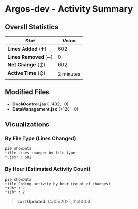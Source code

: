 # Argos-dev - Activity Summary 

## Overall Statistics

| Stat                   | Value                                                             |
| ---------------------- | ----------------------------------------------------------------- |
| **Lines Added** (➕)   | 602                                          |
| **Lines Removed** (➖) | 0                                        |
| **Net Change** (↕)    | 602                |
| **Active Time** (⌚)   | 2 minutes |


## Modified Files
- **DockControl.jsx** (+482, -0)
- **DataManagement.jsx** (+120, -0)

## Visualizations

### By File Type (Lines Changed)

```mermaid
pie showData
title Lines changed by file type
".jsx" : 602
```

### By Hour (Estimated Activity Count)

```mermaid
pie showData
title Coding activity by hour (count of changes)
"10h" : 2
"11h" : 2
```


> **Last Updated:** 14/05/2025, 11:44:04
